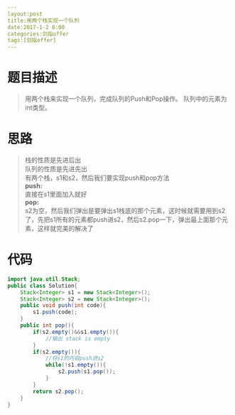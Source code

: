 ```yaml
---
layout:post
title:用两个栈实现一个队列
date:2017-1-2 8:00
categories:剑指offer
tags:[剑指offer]
---
```

# 题目描述
> 用两个栈来实现一个队列，完成队列的Push和Pop操作。 队列中的元素为int类型。

# 思路
> 栈的性质是先进后出 <br>
> 队列的性质是先进先出<br>
> 有两个栈，s1和s2，然后我们要实现push和pop方法 <br>
> **push:**<br>
> 直接在s1里面加入就好<br>
> **pop:** <br>
> s2为空，然后我们弹出是要弹出s1栈底的那个元素，这时候就需要用到s2了，先把s1所有的元素都push进s2，然后s2.pop一下，弹出最上面那个元素，这样就完美的解决了

# 代码
```java
import java.util.Stack;
public class Solution{
	Stack<Integer> s1 = new Stack<Integer>();
	Stack<Integer> s2 = new Stack<Integer>();
	public void push(int code){
		s1.push(code);
	}
	public int pop(){
		if(s2.empty()&&s1.empty()){
			//输出 stack is empty
		}
		if(s2.empty()){
			//将s1的内容push进s2
			while(!s1.empty()){
				s2.push(s1.pop());
			}
		}
		return s2.pop();
	}
}
```